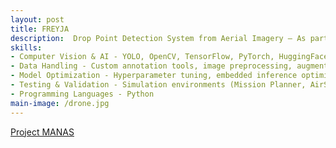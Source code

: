 ```yaml
---
layout: post
title: FREYJA
description:  Drop Point Detection System from Aerial Imagery — As part of Project MANAS, the official AI and Robotics Team of MIT Manipal comprising 25 interdisciplinary undergraduate students specializing in autonomous systems, I contributed to the design and implementation of a computer vision pipeline for identifying optimal drop points from drone-captured images in an autonomous aerial delivery platform. The project achieved a boost in YOLO-based object detection accuracy from 76% to 94% through the application of advanced image preprocessing, data augmentation, and model fine-tuning techniques. Custom annotation workflows were developed alongside embedded inference optimization, with performance validated in both simulated environments and real-flight tests, resulting in a significant improvement in mission success rates during competitive robotics challenges. <br> Project MANAS achieved 4th place in the Mission Demonstration at the Student Unmanned Aerial Systems (SUAS) Competition 2024.
skills: 
- Computer Vision & AI - YOLO, OpenCV, TensorFlow, PyTorch, HuggingFace, Albumentations
- Data Handling - Custom annotation tools, image preprocessing, augmentation techniques
- Model Optimization - Hyperparameter tuning, embedded inference optimization
- Testing & Validation - Simulation environments (Mission Planner, AirSim), real-flight trials
- Programming Languages - Python
main-image: /drone.jpg
---
```

[Project MANAS](https://projectmanas.in/)
